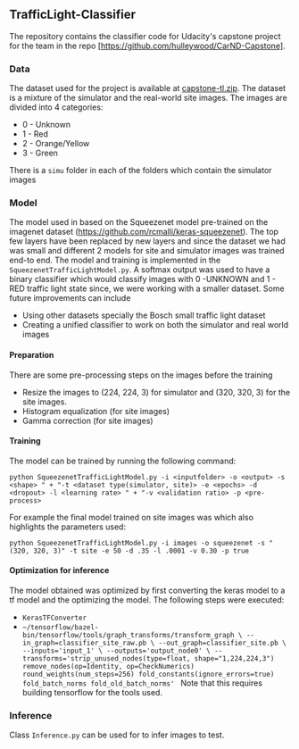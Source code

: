 ## TrafficLight-Classifier

The repository contains the classifier code for Udacity's capstone project for the team in the repo
[https://github.com/hulleywood/CarND-Capstone].

### Data
The dataset used for the project is available at [capstone-tl.zip](https://drive.google.com/open?id=0B9SivYviVPsONVByTHZsbTBjR28).
The dataset is a mixture of the simulator and the real-world site images. The images are divided into 4 categories:
* 0 - Unknown
* 1 - Red
* 2 - Orange/Yellow
* 3 - Green

There is a `simu` folder in each of the folders which contain the simulator images

### Model
The model used in based on the Squeezenet model pre-trained on the imagenet dataset (https://github.com/rcmalli/keras-squeezenet). The top few layers have been replaced by new layers and since the dataset we had was small and different 2 models for site and simulator images was trained end-to end.
The model and training is implemented in the `SqueezenetTrafficLightModel.py`. A softmax output was used to have a binary classifier which would classify images with 0 -UNKNOWN and 1 - RED traffic light state since, we were working with a smaller dataset. Some future improvements can include 
* Using other datasets specially the Bosch small traffic light dataset
* Creating a unified classifier to work on both the simulator and real world images

#### Preparation
There are some pre-processing steps on the images before the training
* Resize the images to (224, 224, 3) for simulator and (320, 320, 3) for the site images.
* Histogram equalization (for site images)
* Gamma correction (for site images)

#### Training
The model can be trained by running the following command:

`python SqueezenetTrafficLightModel.py -i <inputfolder> -o <output> -s <shape> " +
              "-t <dataset type(simulator, site)> -e <epochs> -d <dropout> -l <learning rate> " +
              "-v <validation ratio> -p <pre-process>`

For example the final model trained on site images was which also highlights the parameters used:

``python SqueezenetTrafficLightModel.py -i images -o squeezenet -s "(320, 320, 3)" -t site -e 50 -d .35 -l .0001 -v 0.30 -p true``

#### Optimization for inference
The model obtained was optimized by first converting the keras model to a tf model and the optimizing the model. The following steps were executed:
* `KerasTFConverter`
* `~/tensorflow/bazel-bin/tensorflow/tools/graph_transforms/transform_graph \
--in_graph=classifier_site_raw.pb \
--out_graph=classifier_site.pb \
--inputs='input_1' \
--outputs='output_node0' \
--transforms='strip_unused_nodes(type=float, shape="1,224,224,3") remove_nodes(op=Identity, op=CheckNumerics) round_weights(num_steps=256) fold_constants(ignore_errors=true) fold_batch_norms fold_old_batch_norms'
`
Note that this requires building tensorflow for the tools used.

### Inference

Class `Inference.py` can be used for to infer images to test.